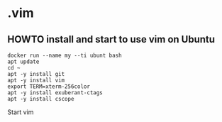 # .vim

## HOWTO install and start to use vim on Ubuntu
```
docker run --name my --ti ubunt bash
apt update
cd ~
apt -y install git
apt -y install vim
export TERM=xterm-256color
apt -y install exuberant-ctags
apt -y install cscope
```

Start vim 
